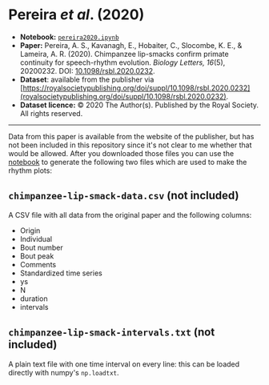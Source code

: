 Pereira *et al*. (2020)
=======================

- **Notebook:** [`pereira2020.ipynb`](../../notebooks/pereira2020.ipynb)
- **Paper:** Pereira, A. S., Kavanagh, E., Hobaiter, C., Slocombe, K. E., & Lameira, A. R. (2020). Chimpanzee lip-smacks confirm primate continuity for speech-rhythm evolution. *Biology Letters, 16*(5), 20200232. DOI: [10.1098/rsbl.2020.0232](https://doi.org/10.1098/rsbl.2020.0232).
- **Dataset**: available from the publisher via [https://royalsocietypublishing.org/doi/suppl/10.1098/rsbl.2020.0232](royalsocietypublishing.org/doi/suppl/10.1098/rsbl.2020.0232).
- **Dataset licence:** © 2020 The Author(s). Published by the Royal Society. All rights reserved.

-----

Data from this paper is available from the website of the publisher, but has not been included in this repository since it's not clear to me whether that would be allowed. After you downloaded those files you can use the [notebook](../../notebooks/pereira2020.ipynb) to generate the following two files which are used to make the rhythm plots:

`chimpanzee-lip-smack-data.csv` (not included)
-------------------------

A CSV file with all data from the original paper and the following columns:

- Origin
- Individual
- Bout number
- Bout peak
- Comments
- Standardized time series
- ys
- N
- duration
- intervals


`chimpanzee-lip-smack-intervals.txt` (not included)
----------------------------- 

A plain text file with one time interval on every line: this can be loaded directly with numpy's `np.loadtxt`.